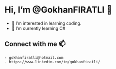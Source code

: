 # Hi, I’m @GokhanFIRATLI 👋
- 👀 I’m interested in learning coding.
- 🌱 I’m currently learning C#
## Connect with me 📫
    - gokhanfiratli@hotmail.com
    - https://www.linkedin.com/in/gokhanfiratli/

<!---
GokhanFIRATLI/GokhanFIRATLI is a ✨ special ✨ repository because its `README.md` (this file) appears on your GitHub profile.
You can click the Preview link to take a look at your changes.
--->
